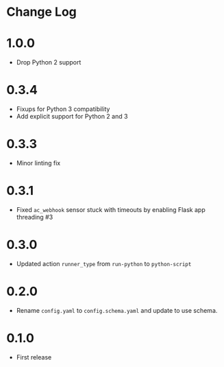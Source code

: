 # Change Log

# 1.0.0

* Drop Python 2 support

# 0.3.4

* Fixups for Python 3 compatibility
* Add explicit support for Python 2 and 3

# 0.3.3

- Minor linting fix

# 0.3.1

- Fixed `ac_webhook` sensor stuck with timeouts by enabling Flask app threading #3

# 0.3.0

- Updated action `runner_type` from `run-python` to `python-script`

# 0.2.0

- Rename `config.yaml` to `config.schema.yaml` and update to use schema.

# 0.1.0

- First release 
